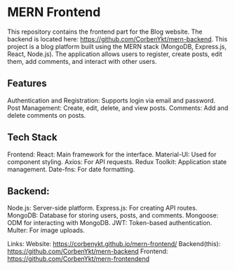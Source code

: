 # MERN Frontend

This repository contains the frontend part for the Blog website. The backend is located here: https://github.com/CorbenYkt/mern-backend. This project is a blog platform built using the MERN stack (MongoDB, Express.js, React, Node.js). The application allows users to register, create posts, edit them, add comments, and interact with other users.

## Features
Authentication and Registration: Supports login via email and password.
Post Management: Create, edit, delete, and view posts.
Comments: Add and delete comments on posts.

## Tech Stack
Frontend:
React: Main framework for the interface.
Material-UI: Used for component styling.
Axios: For API requests.
Redux Toolkit: Application state management.
Date-fns: For date formatting.
## Backend:
Node.js: Server-side platform.
Express.js: For creating API routes.
MongoDB: Database for storing users, posts, and comments.
Mongoose: ODM for interacting with MongoDB.
JWT: Token-based authentication.
Multer: For image uploads.

Links:
Website: https://corbenykt.github.io/mern-frontend/
Backend(this): https://github.com/CorbenYkt/mern-backend
Frontend: https://github.com/CorbenYkt/mern-frontendend